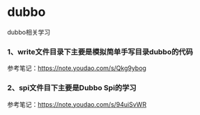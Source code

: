 # dubbo
dubbo相关学习 

### 1、write文件目录下主要是模拟简单手写目录dubbo的代码
参考笔记：https://note.youdao.com/s/Qkg9ybog

### 2、spi文件目下主要是Dubbo Spi的学习
参考笔记：https://note.youdao.com/s/94uiSvWR
